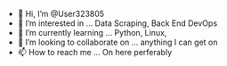 - 👋 Hi, I’m @User323805
- 👀 I’m interested in ... Data Scraping, Back End DevOps 
- 🌱 I’m currently learning ... Python, Linux, 
- 💞️ I’m looking to collaborate on ... anything I can get on
- 📫 How to reach me ... On here perferably 


<!---
User323805/User323805 is a ✨ special ✨ repository because its `README.md` (this file) appears on your GitHub profile.
--->
